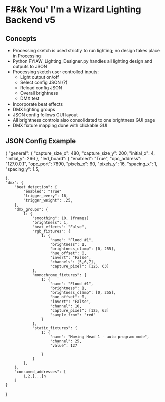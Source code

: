 F#&k You' I'm a Wizard Lighting Backend v5
==========================================

Concepts
--------
- Processing sketch is used strictly to run lighting; no design takes place in Processing
- Python FYIAW_Lighting_Designer.py handles all lighting design and outputs to JSON
- Processing sketch user controlled inputs:
	- Light output on/off
	- Select config JSON (?)
	- Reload config JSON
	- Overall brightness
	- DMX test
- Incorporate beat effects
- DMX lighting groups
- JSON config follows GUI layout
- All brightness controls also consolidated to one brightness GUI page
- DMX fixture mapping done with clickable GUI


JSON Config Example
-------------------
{
  "general": {
		"capture_size_x": 480,
		"capture_size_y": 200,
		"initial_x": 4,
		"initial_y": 266
	},
	"led_board": {
		"enabled": "True",
		"opc_address": "127.0.0.1",
		"opc_port": 7890,
		"pixels_x": 60,
		"pixels_y": 16,
		"spacing_x": 1,
		"spacing_y": 1.5,
		
	},
	"dmx": {
		"beat_detection": {
			"enabled": "True"
			"trigger_every": 16,
			"trigger_weight": .25,
		},
		"dmx_groups": {
			1: {
				"smoothing": 10, (frames)
				"brightness": 1,
				"beat_effects": "False",
				"rgb_fixtures": {
					1: {
						"name": "Flood #1",
						"brightness": 1,
						"brightness_clamp": [0, 255],
						"hue_offset": 0,
						"invert": "False",
						"channels": [5,6,7],
						"capture_pixel": [125, 63]
				},
				"monochrome_fixtures": {
					1: {
						"name": "Flood #1",
						"brightness": 1,
						"brightness_clamp": [0, 255],
						"hue_offset": 0,
						"invert": "False",
						"channel": 10,
						"capture_pixel": [125, 63]
						"sample_from": "red"
					}
				},
				"static_fixtures": {
					1: {
						"name": "Moving Head 1 - auto program mode",
						"channel": 25,
						"value": 127
						
					}
				}
			},
		},
		"consumed_addresses": [
			1,2,[...]n
		]
	}
}